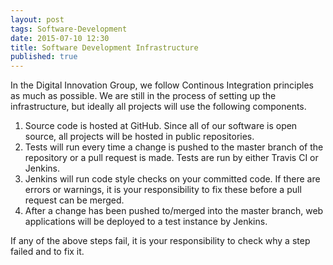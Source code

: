 ```yaml
---
layout: post
tags: Software-Development
date: 2015-07-10 12:30
title: Software Development Infrastructure
published: true
---
```


In the Digital Innovation Group, we follow Continous Integration principles as much as possible. We are still in the process of setting up the infrastructure, but ideally all projects will use the following components.

1. Source code is hosted at GitHub. Since all of our software is open source, all projects will be hosted in public repositories.
2. Tests will run every time a change is pushed to the master branch of the repository or a pull request is made. Tests are run by either Travis CI or Jenkins.
3. Jenkins will run code style checks on your committed code. If there are errors or warnings, it is your responsibility to fix these before a pull request can be merged.
3. After a change has been pushed to/merged into the master branch, web applications will be deployed to a test instance by Jenkins.

If any of the above steps fail, it is your responsibility to check why a step failed and to fix it.
